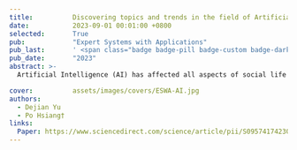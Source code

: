 ```yaml
---
title:          Discovering topics and trends in the field of Artificial Intelligence Using LDA topic modeling
date:           2023-09-01 00:01:00 +0800
selected:       True
pub:            "Expert Systems with Applications"
pub_last:       ' <span class="badge badge-pill badge-custom badge-dark">Journal</span>'
pub_date:       "2023"
abstract: >-
  Artificial Intelligence (AI) has affected all aspects of social life in recent years. This study reviews 177,204 documents published in 25 journals and 16 conferences in the AI research from 1990 to 2021, and applies the Latent Dirichlet allocation (LDA) model to extract the 40 topics from the abstracts. This study aggregates the results of the LDA model from the perspectives of year, publication source, and country/region. The aggregated result is the topic distribution from different perspectives. Analysis of the aggregated results reveals the research characteristics of different publication sources (countries/regions) in the AI research, and which publication sources (countries/regions) have similar research content. These results provide help for scholars and research institutions to choose research directions, and new entrants to understand the dynamics of the field.

cover:          assets/images/covers/ESWA-AI.jpg
authors:
  - Dejian Yu
  - Po Hsiang†
links:
  Paper: https://www.sciencedirect.com/science/article/pii/S0957417423006164
---
```

